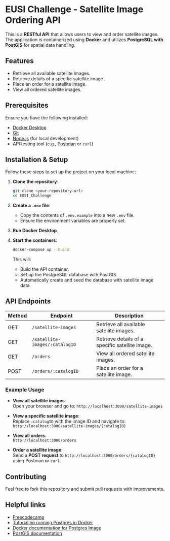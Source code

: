 # EUSI Challenge - Satellite Image Ordering API

This is a **RESTful API** that allows users to view and order satellite images. The application is containerized using **Docker** and utilizes **PostgreSQL with PostGIS** for spatial data handling.

## Features

- Retrieve all available satellite images.
- Retrieve details of a specific satellite image.
- Place an order for a satellite image.
- View all ordered satellite images.

## Prerequisites

Ensure you have the following installed:

- [Docker Desktop](https://www.docker.com/products/docker-desktop)
- [Git](https://git-scm.com/)
- [Node.js](https://nodejs.org/) (for local development)
- API testing tool (e.g., [Postman](https://www.postman.com/) or `curl`)

## Installation & Setup

Follow these steps to set up the project on your local machine:

1. **Clone the repository**:
   ```sh
   git clone <your-repository-url>
   cd EUSI_Challenge
   ```

2. **Create a `.env` file**:
   - Copy the contents of `.env.example` into a new `.env` file.
   - Ensure the environment variables are properly set.

3. **Run Docker Desktop**.

4. **Start the containers**:
   ```sh
   docker-compose up --build
   ```
   This will:
   - Build the API container.
   - Set up the PostgreSQL database with PostGIS.
   - Automatically create and seed the database with satellite image data.

## API Endpoints

| Method | Endpoint                           | Description                                      |
|--------|------------------------------------|--------------------------------------------------|
| GET    | `/satellite-images`               | Retrieve all available satellite images.        |
| GET    | `/satellite-images/:catalogID`    | Retrieve details of a specific satellite image. |
| GET    | `/orders`                         | View all ordered satellite images.              |
| POST   | `/orders/:catalogID`              | Place an order for a satellite image.           |

### Example Usage

- **View all satellite images**:  
  Open your browser and go to: `http://localhost:3000/satellite-images`

- **View a specific satellite image**:  
  Replace `:catalogID` with the image ID and navigate to:  
  `http://localhost:3000/satellite-images/{catalogID}`

- **View all orders**:  
  `http://localhost:3000/orders`

- **Order a satellite image**:  
  Send a **POST request** to `http://localhost:3000/orders/{catalogID}` using Postman or `curl`.

## Contributing

Feel free to fork this repository and submit pull requests with improvements.

## Helpful links

- [Freecodecamp](https://www.freecodecamp.org/learn/relational-database/learn-relational-databases-by-building-a-mario-database/build-a-mario-database)
- [Tutorial on running Postgres in Docker](https://www.youtube.com/watch?v=Hs9Fh1fr5s8)
- [Docker documentation for Postgres Image](https://www.docker.com/blog/how-to-use-the-postgres-docker-official-image/)
- [PostGIS documentation]([https://postgis.net/](https://postgis.net/documentation/))
